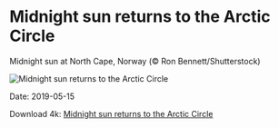 # Midnight sun returns to the Arctic Circle

Midnight sun at North Cape, Norway (© Ron Bennett/Shutterstock)

![Midnight sun returns to the Arctic Circle](https://bing.com/th?id=OHR.NordkappSun_EN-US7949875280_UHD.jpg&rf=LaDigue_UHD.jpg&pid=hp&w=1024&h=576)

Date: 2019-05-15

Download 4k: [Midnight sun returns to the Arctic Circle](https://bing.com/th?id=OHR.NordkappSun_EN-US7949875280_UHD.jpg&rf=LaDigue_UHD.jpg&pid=hp&w=3840&h=2160)

